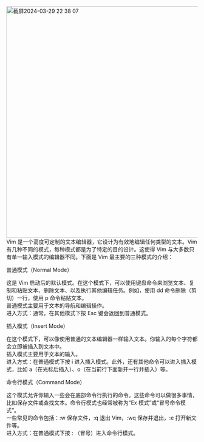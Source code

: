 <img width="610" alt="截屏2024-03-29 22 38 07" src="https://github.com/xkong-study/reggie_delivery_note/assets/100473178/d85c3fcc-33dd-4971-8696-6b31e4425c29">
Vim 是一个高度可定制的文本编辑器，它设计为有效地编辑任何类型的文本。Vim 有几种不同的模式，每种模式都是为了特定的目的设计。这使得 Vim 与大多数只有单一输入模式的编辑器不同。下面是 Vim 最主要的三种模式的介绍：           
      
普通模式（Normal Mode）                       

这是 Vim 启动后的默认模式。在这个模式下，可以使用键盘命令来浏览文本、复制和粘贴文本、删除文本、以及执行其他编辑任务。例如，使用 dd 命令删除（剪切）一行，使用 p 命令粘贴文本。          
普通模式主要用于文本的导航和编辑操作。       
进入方式：通常，在其他模式下按 Esc 键会返回到普通模式。         

插入模式（Insert Mode）              
     
在这个模式下，可以像使用普通的文本编辑器一样输入文本。你输入的每个字符都会立即被插入到文本中。            
插入模式主要用于文本的输入。          
进入方式：在普通模式下按 i 进入插入模式。此外，还有其他命令可以进入插入模式，比如 a（在光标后插入）、o（在当前行下面新开一行并插入）等。            
 
命令行模式（Command Mode）             

这个模式允许你输入一些会在底部命令行执行的命令。这些命令可以做很多事情，比如保存文件或查找文本。命令行模式也经常被称为“Ex 模式”或“冒号命令模式”。             
一些常见的命令包括：:w 保存文件，:q 退出 Vim，:wq 保存并退出，:e 打开新文件等。        
进入方式：在普通模式下按 : （冒号）进入命令行模式。          
